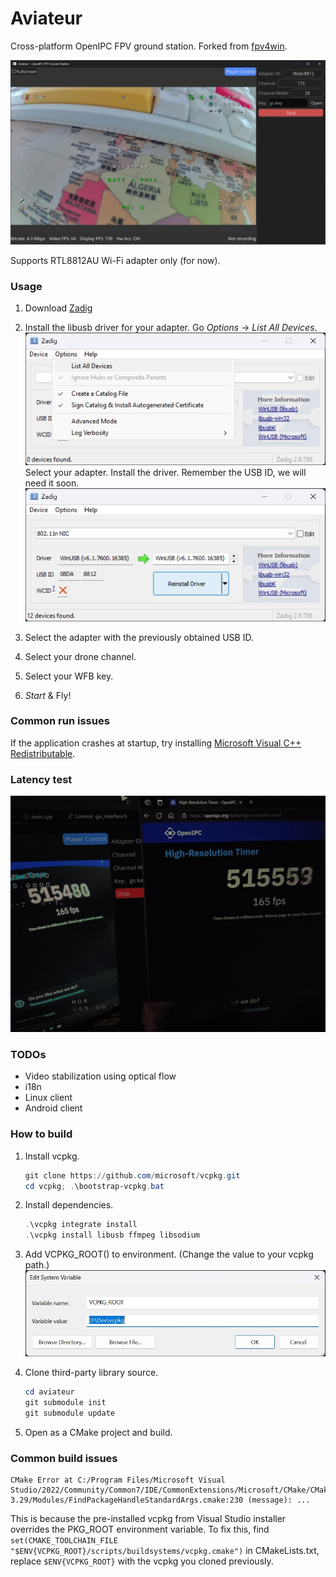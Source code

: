 # Aviateur

Cross-platform OpenIPC FPV ground station. Forked from [fpv4win](https://github.com/OpenIPC/fpv4win]).

![](tutorials/interface.jpg)

Supports RTL8812AU Wi-Fi adapter only (for now).

### Usage
1. Download [Zadig](https://zadig.akeo.ie/)
2. Install the libusb driver for your adapter.
   Go *Options* → *List All Devices*.
   ![](tutorials/zadig1.jpg)
   Select your adapter. Install the driver. Remember the USB ID, we will need it soon.
   ![](tutorials/zadig2.jpg)

3. Select the adapter with the previously obtained USB ID.
4. Select your drone channel.
5. Select your WFB key.
6. *Start* & Fly!

### Common run issues

If the application crashes at startup, try installing [Microsoft Visual C++ Redistributable](https://learn.microsoft.com/en-us/cpp/windows/latest-supported-vc-redist?view=msvc-170#latest-microsoft-visual-c-redistributable-version).

### Latency test
![](tutorials/latency_test.jpg)

### TODOs
- Video stabilization using optical flow
- i18n
- Linux client
- Android client

### How to build
1. Install vcpkg.
   ```powershell
   git clone https://github.com/microsoft/vcpkg.git
   cd vcpkg; .\bootstrap-vcpkg.bat
   ```
   
2. Install dependencies.
   ```powershell
   .\vcpkg integrate install
   .\vcpkg install libusb ffmpeg libsodium
   ```

3. Add VCPKG_ROOT() to environment. (Change the value to your vcpkg path.)
   ![](tutorials/vcpkg.jpg)

4. Clone third-party library source.
   ```powershell
   cd aviateur
   git submodule init
   git submodule update
   ```

5. Open as a CMake project and build.

### Common build issues

```
CMake Error at C:/Program Files/Microsoft Visual Studio/2022/Community/Common7/IDE/CommonExtensions/Microsoft/CMake/CMake/share/cmake-3.29/Modules/FindPackageHandleStandardArgs.cmake:230 (message): ...
```

This is because the pre-installed vcpkg from Visual Studio installer overrides the PKG_ROOT environment variable.
To fix this, find `set(CMAKE_TOOLCHAIN_FILE "$ENV{VCPKG_ROOT}/scripts/buildsystems/vcpkg.cmake")` in CMakeLists.txt, replace `$ENV{VCPKG_ROOT}` with the vcpkg you cloned previously.
